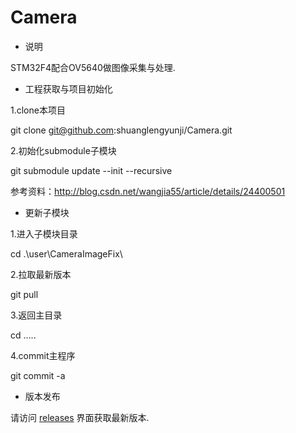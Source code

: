 # Camera
* 说明

STM32F4配合OV5640做图像采集与处理.

* 工程获取与项目初始化

1.clone本项目

git clone git@github.com:shuanglengyunji/Camera.git

2.初始化submodule子模块

git submodule update --init --recursive

参考资料：http://blog.csdn.net/wangjia55/article/details/24400501

* 更新子模块

1.进入子模块目录

cd .\user\CameraImageFix\

2.拉取最新版本

git pull

3.返回主目录

cd .\..\..

4.commit主程序

git commit -a

* 版本发布

请访问 [releases](https://github.com/shuanglengyunji/Camera/releases) 界面获取最新版本.

